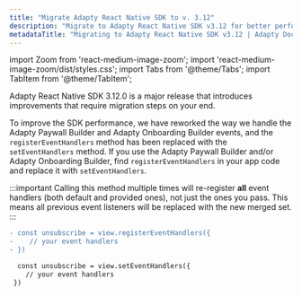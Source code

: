```yaml
---
title: "Migrate Adapty React Native SDK to v. 3.12"
description: "Migrate to Adapty React Native SDK v3.12 for better performance and new monetization features."
metadataTitle: "Migrating to Adapty React Native SDK v3.12 | Adapty Docs"
---
```


import Zoom from 'react-medium-image-zoom';
import 'react-medium-image-zoom/dist/styles.css';
import Tabs from '@theme/Tabs';
import TabItem from '@theme/TabItem'; 

Adapty React Native SDK 3.12.0 is a major release that introduces improvements that require migration steps on your end.

To improve the SDK performance, we have reworked the way we handle the Adapty Paywall Builder and Adapty Onboarding Builder events, and the `registerEventHandlers` method has been replaced with the `setEventHandlers` method.
If you use the Adapty Paywall Builder and/or Adapty Onboarding Builder, find `registerEventHandlers` in your app code and replace it with `setEventHandlers`.

:::important
Calling this method multiple times will re-register **all** event handlers (both default and provided ones), not just the ones you pass. This means all previous event listeners will be replaced with the new merged set.
:::

```diff showLineNumbers 
- const unsubscribe = view.registerEventHandlers({
-    // your event handlers
- })

  const unsubscribe = view.setEventHandlers({
    // your event handlers
 })
``` 